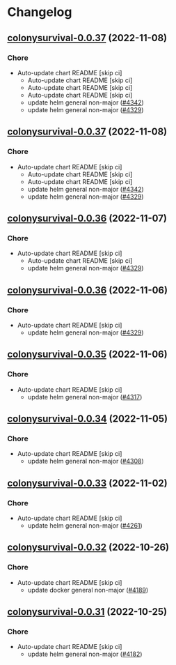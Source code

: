 # Changelog



## [colonysurvival-0.0.37](https://github.com/truecharts/charts/compare/colonysurvival-0.0.35...colonysurvival-0.0.37) (2022-11-08)

### Chore

- Auto-update chart README [skip ci]
  - Auto-update chart README [skip ci]
  - Auto-update chart README [skip ci]
  - Auto-update chart README [skip ci]
  - update helm general non-major ([#4342](https://github.com/truecharts/charts/issues/4342))
  - update helm general non-major ([#4329](https://github.com/truecharts/charts/issues/4329))




## [colonysurvival-0.0.37](https://github.com/truecharts/charts/compare/colonysurvival-0.0.35...colonysurvival-0.0.37) (2022-11-08)

### Chore

- Auto-update chart README [skip ci]
  - Auto-update chart README [skip ci]
  - Auto-update chart README [skip ci]
  - update helm general non-major ([#4342](https://github.com/truecharts/charts/issues/4342))
  - update helm general non-major ([#4329](https://github.com/truecharts/charts/issues/4329))




## [colonysurvival-0.0.36](https://github.com/truecharts/charts/compare/colonysurvival-0.0.35...colonysurvival-0.0.36) (2022-11-07)

### Chore

- Auto-update chart README [skip ci]
  - Auto-update chart README [skip ci]
  - update helm general non-major ([#4329](https://github.com/truecharts/charts/issues/4329))




## [colonysurvival-0.0.36](https://github.com/truecharts/charts/compare/colonysurvival-0.0.35...colonysurvival-0.0.36) (2022-11-06)

### Chore

- Auto-update chart README [skip ci]
  - update helm general non-major ([#4329](https://github.com/truecharts/charts/issues/4329))




## [colonysurvival-0.0.35](https://github.com/truecharts/charts/compare/colonysurvival-0.0.34...colonysurvival-0.0.35) (2022-11-06)

### Chore

- Auto-update chart README [skip ci]
  - update helm general non-major ([#4317](https://github.com/truecharts/charts/issues/4317))




## [colonysurvival-0.0.34](https://github.com/truecharts/charts/compare/colonysurvival-0.0.33...colonysurvival-0.0.34) (2022-11-05)

### Chore

- Auto-update chart README [skip ci]
  - update helm general non-major ([#4308](https://github.com/truecharts/charts/issues/4308))




## [colonysurvival-0.0.33](https://github.com/truecharts/charts/compare/colonysurvival-0.0.32...colonysurvival-0.0.33) (2022-11-02)

### Chore

- Auto-update chart README [skip ci]
  - update helm general non-major ([#4261](https://github.com/truecharts/charts/issues/4261))




## [colonysurvival-0.0.32](https://github.com/truecharts/charts/compare/colonysurvival-0.0.31...colonysurvival-0.0.32) (2022-10-26)

### Chore

- Auto-update chart README [skip ci]
  - update docker general non-major ([#4189](https://github.com/truecharts/charts/issues/4189))




## [colonysurvival-0.0.31](https://github.com/truecharts/charts/compare/colonysurvival-0.0.30...colonysurvival-0.0.31) (2022-10-25)

### Chore

- Auto-update chart README [skip ci]
  - update helm general non-major ([#4182](https://github.com/truecharts/charts/issues/4182))

